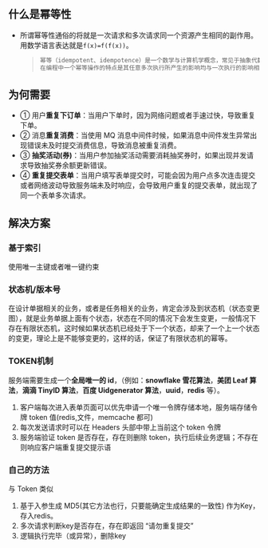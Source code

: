 ## **什么是幂等性**

- 所谓幂等性通俗的将就是一次请求和多次请求同一个资源产生相同的副作用。用数学语言表达就是`f(x)=f(f(x))`。

  > ```java
  > 幂等（idempotent、idempotence）是一个数学与计算机学概念，常见于抽象代数中。
  > 在编程中一个幂等操作的特点是其任意多次执行所产生的影响均与一次执行的影响相同。幂等函数，或幂等方法，是指可以使用相同参数重复执行，并能获得相同结果的函数。这些函数不会影响系统状态，也不用担心重复执行会对系统造成改变。例如，“setTrue()”函数就是一个幂等函数,无论多次执行，其结果都是一样的，更复杂的操作幂等保证是利用唯一交易号(流水号)实现.
  > ```

## 为何需要

- ① 用户**重复下订单**：当用户下单时，因为网络问题或者手速过快，导致重复下单。
- ② 消息**重复消费**：当使用 MQ 消息中间件时候，如果消息中间件发生异常出现错误未及时提交消费信息，导致消息被重复消费。
- ③ **抽奖活动(券)**：当用户参加抽奖活动需要消耗抽奖券时，如果出现并发请求导致抽奖券余额更新错误。
- ④ **重复提交表单**：当用户填写表单提交时，可能会因为用户点多次连击提交或者网络波动导致服务端未及时响应，会导致用户重复的提交表单，就出现了同一个表单多次请求。

## 解决方案

### 基于索引

使用唯一主键或者唯一键约束

### 状态机/版本号

在设计单据相关的业务，或者是任务相关的业务，肯定会涉及到状态机（状态变更图），就是业务单据上面有个状态，状态在不同的情况下会发生变更，一般情况下存在有限状态机，这时候如果状态机已经处于下一个状态，却来了一个上一个状态的变更，理论上是不能够变更的，这样的话，保证了有限状态机的幂等。

### **TOKEN机制**

服务端需要生成一个**全局唯一的 id**，（例如：**snowflake 雪花算法**，**美团 Leaf 算法**，**滴滴 TinyID 算法**，**百度 Uidgenerator 算法**，**uuid**，**redis** 等）。

1. 客户端每次进入表单页面可以优先申请一个唯一令牌存储本地，服务端存储令牌 token 值(redis,文件，memcache 都可)
2. 每次发送请求时可以在 Headers 头部中带上当前这个 token 令牌
3. 服务端验证 token 是否存在，存在则删除 token，执行后续业务逻辑；不存在则响应客户端重复提交提示语

### 自己的方法

与 Token 类似

1. 基于入参生成 MD5(其它方法也行，只要能确定生成结果的一致性) 作为Key，存入redis。
2. 多次请求判断key是否存在，存在即返回 “请勿重复提交”
3. 逻辑执行完毕（或异常），删除key

